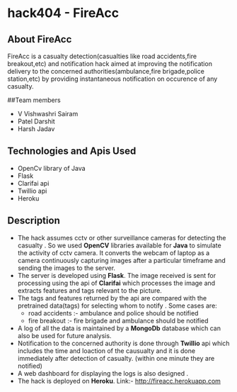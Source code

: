 # hack404 - FireAcc

## About FireAcc
FireAcc is a casualty detection(casualties like road accidents,fire breakout,etc) and notification hack aimed at improving the notification delivery to the concerned authorities(ambulance,fire brigade,police station,etc) by providing instantaneous notification on occurence of any casualty.
  
##Team members
- V Vishwashri Sairam
- Patel Darshit
- Harsh Jadav
  
## Technologies and Apis Used
- OpenCv library of Java
- Flask
- Clarifai api
- Twillio api
- Heroku 
  
## Description 
- The hack assumes cctv or other surveillance cameras for detecting the casualty . So we used **OpenCV** libraries available for **Java** to simulate
the activity of cctv camera. It converts the webcam of laptop as a camera continuously capturing images after a particular timeframe and 
sending the images to the server.
- The server is developed using  **Flask**. The image received is sent for processing using the api of **Clarifai** which  processes the 
image and extracts features and tags relevant to the picture.
- The tags and features returned by the api are compared with the pretrained data(tags) for selecting whom to notify . Some cases are:
    * road accidents :- ambulance and police should be notified
    * fire breakout :- fire brigade and ambulance should be notified
- A log of all the data is maintained by a **MongoDb** database which can also be used for future analysis.
- Notification  to the concerned authority is done through **Twillio** api which includes the time and loaction of the causualty and it is done immediately after detection of casualty. (within one minute they are notified)
- A web dashboard for displaying the logs is also designed .
- The hack is deployed on **Heroku**. Link:- http://fireacc.herokuapp.com
